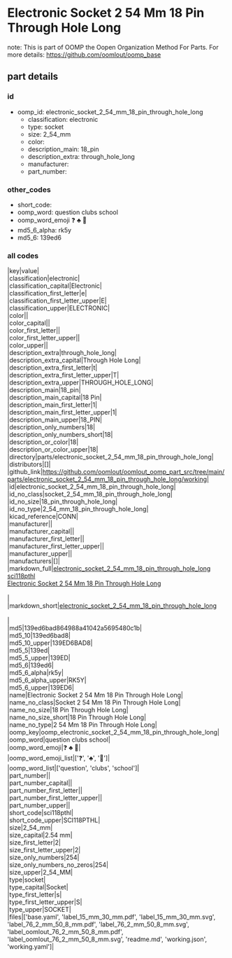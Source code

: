 # Electronic Socket 2 54 Mm 18 Pin Through Hole Long  

note: This is part of OOMP the Oopen Organization Method For Parts. For more details: https://github.com/oomlout/oomp_base

##  part details





### id
* oomp_id: electronic_socket_2_54_mm_18_pin_through_hole_long
  * classification: electronic
  * type: socket
  * size: 2_54_mm
  * color: 
  * description_main: 18_pin
  * description_extra: through_hole_long
  * manufacturer: 
  * part_number: 

### other_codes
* short_code: 
* oomp_word: question clubs school
* oomp_word_emoji :question: :clubs: :school:
* md5_6_alpha: rk5y
* md5_6: 139ed6

### all codes 
|key|value|  
|classification|electronic|  
|classification_capital|Electronic|  
|classification_first_letter|e|  
|classification_first_letter_upper|E|  
|classification_upper|ELECTRONIC|  
|color||  
|color_capital||  
|color_first_letter||  
|color_first_letter_upper||  
|color_upper||  
|description_extra|through_hole_long|  
|description_extra_capital|Through Hole Long|  
|description_extra_first_letter|t|  
|description_extra_first_letter_upper|T|  
|description_extra_upper|THROUGH_HOLE_LONG|  
|description_main|18_pin|  
|description_main_capital|18 Pin|  
|description_main_first_letter|1|  
|description_main_first_letter_upper|1|  
|description_main_upper|18_PIN|  
|description_only_numbers|18|  
|description_only_numbers_short|18|  
|description_or_color|18|  
|description_or_color_upper|18|  
|directory|parts/electronic_socket_2_54_mm_18_pin_through_hole_long|  
|distributors|[]|  
|github_link|https://github.com/oomlout/oomlout_oomp_part_src/tree/main/parts/electronic_socket_2_54_mm_18_pin_through_hole_long/working|  
|id|electronic_socket_2_54_mm_18_pin_through_hole_long|  
|id_no_class|socket_2_54_mm_18_pin_through_hole_long|  
|id_no_size|18_pin_through_hole_long|  
|id_no_type|2_54_mm_18_pin_through_hole_long|  
|kicad_reference|CONN|  
|manufacturer||  
|manufacturer_capital||  
|manufacturer_first_letter||  
|manufacturer_first_letter_upper||  
|manufacturer_upper||  
|manufacturers|[]|  
|markdown_full|[electronic_socket_2_54_mm_18_pin_through_hole_long](https://github.com/oomlout/oomlout_oomp_part_src/tree/main/parts/electronic_socket_2_54_mm_18_pin_through_hole_long/working)<br>[sci118pthl](https://github.com/oomlout/oomlout_oomp_part_src/tree/main/parts/electronic_socket_2_54_mm_18_pin_through_hole_long/working)<br>[Electronic Socket 2 54 Mm 18 Pin Through Hole Long](https://github.com/oomlout/oomlout_oomp_part_src/tree/main/parts/electronic_socket_2_54_mm_18_pin_through_hole_long/working)<br><br>|  
|markdown_short|[electronic_socket_2_54_mm_18_pin_through_hole_long](https://github.com/oomlout/oomlout_oomp_part_src/tree/main/parts/electronic_socket_2_54_mm_18_pin_through_hole_long/working)<br><br>|  
|md5|139ed6bad864988a41042a5695480c1b|  
|md5_10|139ed6bad8|  
|md5_10_upper|139ED6BAD8|  
|md5_5|139ed|  
|md5_5_upper|139ED|  
|md5_6|139ed6|  
|md5_6_alpha|rk5y|  
|md5_6_alpha_upper|RK5Y|  
|md5_6_upper|139ED6|  
|name|Electronic Socket 2 54 Mm 18 Pin Through Hole Long|  
|name_no_class|Socket 2 54 Mm 18 Pin Through Hole Long|  
|name_no_size|18 Pin Through Hole Long|  
|name_no_size_short|18 Pin Through Hole Long|  
|name_no_type|2 54 Mm 18 Pin Through Hole Long|  
|oomp_key|oomp_electronic_socket_2_54_mm_18_pin_through_hole_long|  
|oomp_word|question clubs school|  
|oomp_word_emoji|:question: :clubs: :school:|  
|oomp_word_emoji_list|[':question:', ':clubs:', ':school:']|  
|oomp_word_list|['question', 'clubs', 'school']|  
|part_number||  
|part_number_capital||  
|part_number_first_letter||  
|part_number_first_letter_upper||  
|part_number_upper||  
|short_code|sci118pthl|  
|short_code_upper|SCI118PTHL|  
|size|2_54_mm|  
|size_capital|2.54 mm|  
|size_first_letter|2|  
|size_first_letter_upper|2|  
|size_only_numbers|254|  
|size_only_numbers_no_zeros|254|  
|size_upper|2_54_MM|  
|type|socket|  
|type_capital|Socket|  
|type_first_letter|s|  
|type_first_letter_upper|S|  
|type_upper|SOCKET|  
|files|['base.yaml', 'label_15_mm_30_mm.pdf', 'label_15_mm_30_mm.svg', 'label_76_2_mm_50_8_mm.pdf', 'label_76_2_mm_50_8_mm.svg', 'label_oomlout_76_2_mm_50_8_mm.pdf', 'label_oomlout_76_2_mm_50_8_mm.svg', 'readme.md', 'working.json', 'working.yaml']|  
